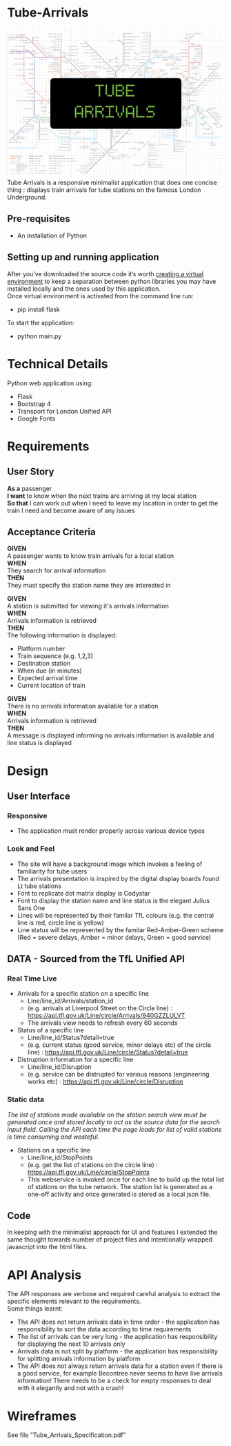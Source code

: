 # Tube-Arrivals  
![](read_me_images/TubeArrivals.png)
Tube Arrivals is a responsive minimalist application that does one concise thing : displays train arrivals for tube stations on the famous London Underground.

## Pre-requisites
* An installation of Python
## Setting up and running application
After you’ve downloaded the source code it’s worth [creating a virtual environment](https://uoa-eresearch.github.io/eresearch-cookbook/recipe/2014/11/26/python-virtual-env/) to keep a separation between python libraries you may have installed locally and the ones used by this application.  
Once virtual environment is activated from the command line run:  
* pip install flask 
   
To start the application:  
* python main.py

# Technical Details
Python web application using:
* Flask
* Bootstrap 4
* Transport for London Unified API
* Google Fonts

# Requirements

## User Story
**As a** passenger  
**I want** to know when the next trains are arriving at my local station  
**So that** I can work out when I need to leave my location in order to get the train I need and become aware of any issues

## Acceptance Criteria
**GIVEN**  
A passenger wants to know train arrivals for a local station  
**WHEN**  
They search for arrival information  
**THEN**  
They must specify the station name they are interested in  

**GIVEN**  
A station is submitted for viewing it's arrivals information  
**WHEN**  
Arrivals information is retrieved  
**THEN**  
The following information is displayed:
- Platform number
- Train sequence (e.g. 1,2,3)
- Destination station
- When due (in minutes)
- Expected arrival time
- Current location of train

**GIVEN**  
There is no arrivals information available for a station  
**WHEN**  
Arrivals information is retrieved  
**THEN**  
A  message is displayed informing no arrivals information is available and line status is displayed  

# Design  
## User Interface  
### Responsive  
* The application must render properly across various device types  
### Look and Feel
* The site will have a background image which invokes a feeling of familiarity for tube users  
* The arrivals presentation is inspired by the digital display boards found Lt tube stations  
* Font to replicate dot matrix display is Codystar 
* Font to display the station name and line status is the elegant Julius Sans One  
* Lines will be represented by their familar TfL  colours (e.g. the central line is red, circle line is yellow)  
* Line status will be represented by the familar Red-Amber-Green scheme  (Red = severe  delays, Amber = minor  delays, Green = good service)  

## DATA - Sourced from the TfL Unified API
### Real Time Live  
* Arrivals for a specific station on a specific line  
  * Line/line_id/Arrivals/station_id  
  * (e.g. arrivals at Liverpool Street on the Circle line) : https://api.tfl.gov.uk/Line/circle/Arrivals/940GZZLULVT  
  * The arrivals view needs to refresh every 60 seconds  
* Status of a specific line  
  * Line/line_id/Status?detail=true  
  * (e.g. current status (good service, minor delays etc) of the circle line) : https://api.tfl.gov.uk/Line/circle/Status?detail=true  
* Distruption information for a specific line  
  * Line/line_id/Disruption  
  * (e.g. service can be distrupted for various reasons (engineering works etc) : https://api.tfl.gov.uk/Line/circle/Disruption  
### Static data   
_The list of stations made available on the station search view must be generated once and stored locally to act as the source data for the search input field. Calling the API each time the page loads for list of valid stations is time consuming and wasteful._  

* Stations on a specific line  
  * Line/line_id/StopPoints  
  * (e.g. get the list of stations on the circle line) : https://api.tfl.gov.uk/Line/circle/StopPoints
  * This webservice is invoked once for each line to build up the total list of stations on the tube network. The station list is generated as a one-off activity and once generated is stored as a local json file. 
  
## Code
In keeping with the minimalist approach for UI and features I extended the same thought towards number of project files and intentionally wrapped javascript into the html files.  

# API Analysis 
The API responses are verbose and required careful analysis to extract the specific elements relevant to the requirements.  
Some things learnt:  
- The API does not return arrivals data in time order - the application has responsibility to sort the data according to time
requirements
- The list of arrivals can be very long - the application has responsibility for displaying the next 10 arrivals only
- Arrivals data is not split by platform - the application has responsibility for splitting arrivals  information by platform
- The API does not always return arrivals data for a station even if there is a good service, for example Becontree never
seems to have live arrivals information! There needs to be a check for empty responses to deal with it elegantly and not with a
crash!

# Wireframes
See file "Tube_Arrivals_Specification.pdf"
